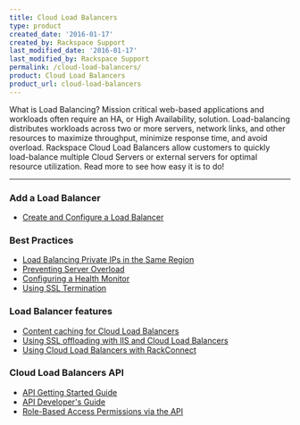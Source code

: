 ```yaml
---
title: Cloud Load Balancers
type: product
created_date: '2016-01-17'
created_by: Rackspace Support
last_modified_date: '2016-01-17'
last_modified_by: Rackspace Support
permalink: /cloud-load-balancers/
product: Cloud Load Balancers
product_url: cloud-load-balancers
---
```


What is Load Balancing? Mission critical web-based applications and workloads often require an HA, or High Availability, solution. Load-balancing distributes workloads across two or more servers, network links, and other resources to maximize throughput, minimize response time, and avoid overload. Rackspace Cloud Load Balancers allow customers to quickly load-balance multiple Cloud Servers or external servers for optimal resource utilization. Read more to see how easy it is to do!

<hr />

###  Add a Load Balancer

- [Create and Configure a Load Balancer](/how-to/configure-a-load-balancer)

### Best Practices

- [Load Balancing Private IPs in the Same Region](/how-to/load-balancing-internal-ips-in-the-same-region)
- [Preventing Server Overload](/how-to/prevent-server-overload-with-cloud-load-balancers)
- [Configuring a Health Monitor](/how-to/configure-a-health-monitor-in-cloud-load-balancers)
- [Using SSL Termination](/how-to/cloud-load-balancers-faq)

###  Load Balancer features

- [Content caching for Cloud Load Balancers](/how-to/content-caching-for-cloud-load-balancers)
- [Using SSL offloading with IIS and Cloud Load Balancers](/how-to/configuring-load-balanced-sites-with-ssl-offloading-using-iis)
- [Using Cloud Load Balancers with RackConnect](/how-to/using-cloud-load-balancers-with-rackconnect)

###  Cloud Load Balancers API

- [API Getting Started Guide](https://developer.rackspace.com/docs/cloud-load-balancers/v1/developer-guide/#getting-started)
- [API Developer's Guide](https://developer.rackspace.com/docs/cloud-load-balancers/v1/developer-guide/#developer-guide)
- [Role-Based Access Permissions via the API](/how-to/permissions-matrix-for-cloud-load-balancers)
